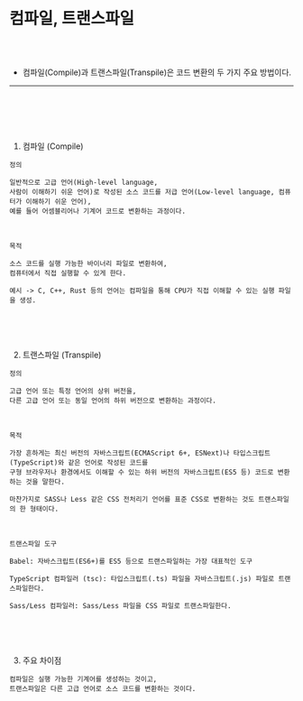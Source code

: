 # 컴파일, 트랜스파일

<br />
<br />

* 컴파일(Compile)과 트랜스파일(Transpile)은 코드 변환의 두 가지 주요 방법이다.
---

<br />
<br />
<br />
<br />

1. 컴파일 (Compile)

`정의`

```
일반적으로 고급 언어(High-level language,
사람이 이해하기 쉬운 언어)로 작성된 소스 코드를 저급 언어(Low-level language, 컴퓨터가 이해하기 쉬운 언어),
예를 들어 어셈블리어나 기계어 코드로 변환하는 과정이다.
```

<br />

`목적`

```
소스 코드를 실행 가능한 바이너리 파일로 변환하여,
컴퓨터에서 직접 실행할 수 있게 한다.

예시 -> C, C++, Rust 등의 언어는 컴파일을 통해 CPU가 직접 이해할 수 있는 실행 파일을 생성.
```

<br />
<br />
<br />

2. 트랜스파일 (Transpile)

`정의`

```
고급 언어 또는 특정 언어의 상위 버전을,
다른 고급 언어 또는 동일 언어의 하위 버전으로 변환하는 과정이다.
```

<br />

`목적`

```
가장 흔하게는 최신 버전의 자바스크립트(ECMAScript 6+, ESNext)나 타입스크립트(TypeScript)와 같은 언어로 작성된 코드를
구형 브라우저나 환경에서도 이해할 수 있는 하위 버전의 자바스크립트(ES5 등) 코드로 변환하는 것을 말한다.

마찬가지로 SASS나 Less 같은 CSS 전처리기 언어를 표준 CSS로 변환하는 것도 트랜스파일의 한 형태이다.
```

<br />

`트랜스파일 도구`

```
Babel: 자바스크립트(ES6+)를 ES5 등으로 트랜스파일하는 가장 대표적인 도구

TypeScript 컴파일러 (tsc): 타입스크립트(.ts) 파일을 자바스크립트(.js) 파일로 트랜스파일한다.

Sass/Less 컴파일러: Sass/Less 파일을 CSS 파일로 트랜스파일한다.
```

<br />
<br />
<br />

3. 주요 차이점

```
컴파일은 실행 가능한 기계어를 생성하는 것이고,
트랜스파일은 다른 고급 언어로 소스 코드를 변환하는 것이다.
```
